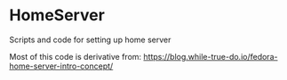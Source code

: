 # HomeServer
Scripts and code for setting up home server

Most of this code is derivative from:
https://blog.while-true-do.io/fedora-home-server-intro-concept/
